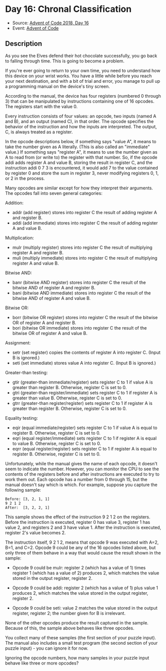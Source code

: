 # Day 16: Chronal Classification

- Source: [Advent of Code 2018, Day 16](https://adventofcode.com/2018/day/16)
- Event: [Advent of Code](https://adventofcode.com/)

## Description

As you see the Elves defend their hot chocolate successfully, you go back to falling through time. This is going to become a problem.

If you're ever going to return to your own time, you need to understand how this device on your wrist works. You have a little while before you reach your next destination, and with a bit of trial and error, you manage to pull up a programming manual on the device's tiny screen.

According to the manual, the device has four registers (numbered 0 through 3) that can be manipulated by instructions containing one of 16 opcodes. The registers start with the value 0.

Every instruction consists of four values: an opcode, two inputs (named A and B), and an output (named C), in that order. The opcode specifies the behavior of the instruction and how the inputs are interpreted. The output, C, is always treated as a register.

In the opcode descriptions below, if something says "value A", it means to take the number given as A literally. (This is also called an "immediate" value.) If something says "register A", it means to use the number given as A to read from (or write to) the register with that number. So, if the opcode addi adds register A and value B, storing the result in register C, and the instruction addi 0 7 3 is encountered, it would add 7 to the value contained by register 0 and store the sum in register 3, never modifying registers 0, 1, or 2 in the process.

Many opcodes are similar except for how they interpret their arguments. The opcodes fall into seven general categories:

Addition:

- addr (add register) stores into register C the result of adding register A and register B.
- addi (add immediate) stores into register C the result of adding register A and value B.

Multiplication:

- mulr (multiply register) stores into register C the result of multiplying register A and register B.
- muli (multiply immediate) stores into register C the result of multiplying register A and value B.

Bitwise AND:

- banr (bitwise AND register) stores into register C the result of the bitwise AND of register A and register B.
- bani (bitwise AND immediate) stores into register C the result of the bitwise AND of register A and value B.

Bitwise OR:

- borr (bitwise OR register) stores into register C the result of the bitwise OR of register A and register B.
- bori (bitwise OR immediate) stores into register C the result of the bitwise OR of register A and value B.

Assignment:

- setr (set register) copies the contents of register A into register C. (Input B is ignored.)
- seti (set immediate) stores value A into register C. (Input B is ignored.)

Greater-than testing:

- gtir (greater-than immediate/register) sets register C to 1 if value A is greater than register B. Otherwise, register C is set to 0.
- gtri (greater-than register/immediate) sets register C to 1 if register A is greater than value B. Otherwise, register C is set to 0.
- gtrr (greater-than register/register) sets register C to 1 if register A is greater than register B. Otherwise, register C is set to 0.

Equality testing:

- eqir (equal immediate/register) sets register C to 1 if value A is equal to register B. Otherwise, register C is set to 0.
- eqri (equal register/immediate) sets register C to 1 if register A is equal to value B. Otherwise, register C is set to 0.
- eqrr (equal register/register) sets register C to 1 if register A is equal to register B. Otherwise, register C is set to 0.

Unfortunately, while the manual gives the name of each opcode, it doesn't seem to indicate the number. However, you can monitor the CPU to see the contents of the registers before and after instructions are executed to try to work them out. Each opcode has a number from 0 through 15, but the manual doesn't say which is which. For example, suppose you capture the following sample:

```
Before: [3, 2, 1, 1]
9 2 1 2
After:  [3, 2, 2, 1]
```

This sample shows the effect of the instruction 9 2 1 2 on the registers. Before the instruction is executed, register 0 has value 3, register 1 has value 2, and registers 2 and 3 have value 1. After the instruction is executed, register 2's value becomes 2.

The instruction itself, 9 2 1 2, means that opcode 9 was executed with A=2, B=1, and C=2. Opcode 9 could be any of the 16 opcodes listed above, but only three of them behave in a way that would cause the result shown in the sample:

- Opcode 9 could be mulr: register 2 (which has a value of 1) times register 1 (which has a value of 2) produces 2, which matches the value stored in the output register, register 2.

- Opcode 9 could be addi: register 2 (which has a value of 1) plus value 1 produces 2, which matches the value stored in the output register, register 2.

- Opcode 9 could be seti: value 2 matches the value stored in the output register, register 2; the number given for B is irrelevant.


None of the other opcodes produce the result captured in the sample. Because of this, the sample above behaves like three opcodes.

You collect many of these samples (the first section of your puzzle input). The manual also includes a small test program (the second section of your puzzle input) - you can ignore it for now.

Ignoring the opcode numbers, how many samples in your puzzle input behave like three or more opcodes?
